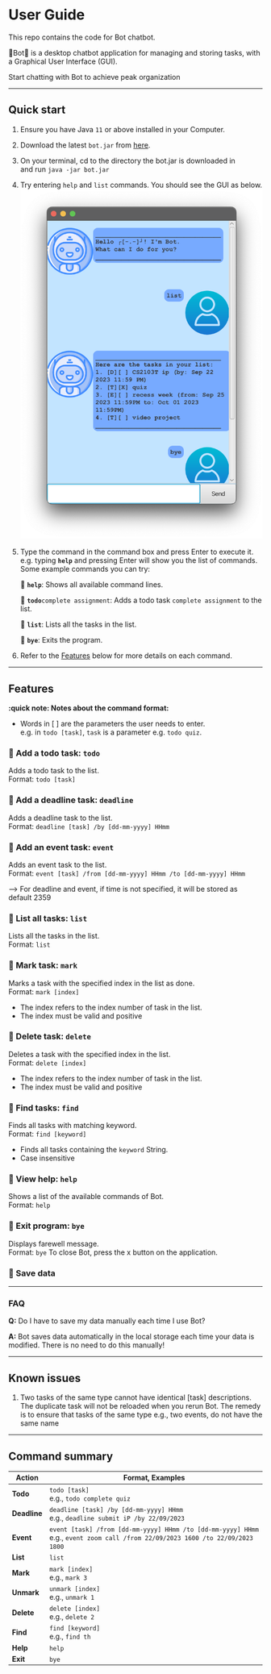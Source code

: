 <!-- @@author {neyapraveen}-reused -->
<!-- Adapted from {hsiaotingluv} -->
# User Guide

This repo contains the code for Bot chatbot.

🤖Bot🤖 is a desktop chatbot application for managing and storing tasks,
with a Graphical User Interface (GUI).

Start chatting with Bot to achieve peak organization

--------------------------------------------------------------------------------------------------------------------

## Quick start

1. Ensure you have Java `11` or above installed in your Computer.

2. Download the latest `bot.jar` from [here](https://github.com/neyapraveen/ip/releases/latest).

3. On your terminal, cd to the directory the bot.jar is downloaded in <br>
   and run `java -jar bot.jar`

4. Try entering `help` and `list` commands. You should see the GUI as below.
   ![Image of ](Ui.png)

6. Type the command in the command box and press Enter to execute it.
   e.g. typing **`help`** and pressing Enter will show you the list of commands.<br>
   Some example commands you can try:

   🤖 **`help`**: Shows all available command lines.<br>

   🤖 **`todo`**`complete assignment`: Adds a todo task `complete assignment` to the list.<br>

   🤖 **`list`**: Lists all the tasks in the list.<br>

   🤖 **`bye`**: Exits the program.<br>

7. Refer to the [Features](#features) below for more details on each command.

--------------------------------------------------------------------------------------------------------------------

## Features
<div markdown="block" class="alert alert-info">

**:quick note: Notes about the command format:**<br>

* Words in [ ] are the parameters the user needs to enter. <br>
  e.g. in `todo [task]`, `task` is a parameter e.g. `todo quiz`.

</div>

### 🤖 Add a todo task: `todo`

Adds a todo task to the list.<br>
Format: `todo [task]`

### 🤖 Add a deadline task: `deadline`

Adds a deadline task to the list.<br>
Format: `deadline [task] /by [dd-mm-yyyy] HHmm`

### 🤖 Add an event task: `event`

Adds an event task to the list.<br>
Format: `event [task] /from [dd-mm-yyyy] HHmm /to [dd-mm-yyyy] HHmm`

--> For deadline and event, if time is not specified, 
it will be stored as default 2359

### 🤖 List all tasks: `list`

Lists all the tasks in the list.<br>
Format: `list`

### 🤖 Mark task: `mark`

Marks a task with the specified index in the list as done.<br>
Format: `mark [index]` 

* The index refers to the index number of task in the list.
* The index must be valid and positive

### 🤖 Delete task: `delete`

Deletes a task with the specified index in the list.<br>
Format: `delete [index]`

* The index refers to the index number of task in the list.
* The index must be valid and positive

### 🤖 Find tasks: `find`

Finds all tasks with matching keyword.<br>
Format: `find [keyword]`

* Finds all tasks containing the `keyword` String.
* Case insensitive

### 🤖 View help: `help`

Shows a list of the available commands of Bot.<br>
Format: `help`

### 🤖 Exit program: `bye`

Displays farewell message.<br>
Format: `bye`
To close Bot, press the x button on the application.

### 🤖 Save data

--------------------------------------------------------------------------------------------------------------------
### FAQ

**Q:** Do I have to save my data manually each time I use Bot? <br>

**A:** Bot saves data automatically in the local storage each time your
data is modified. There is no need to do this manually!

--------------------------------------------------------------------------------------------------------------------
## Known issues
1. Two tasks of the same type cannot have identical [task] descriptions. 
The duplicate task will not be reloaded when you rerun Bot. The remedy
is to ensure that tasks of the same type e.g., two events, do not have
the same name

--------------------------------------------------------------------------------------------------------------------

## Command summary

Action | Format, Examples
--------|------------------
**Todo** | `todo [task]` <br> e.g., `todo complete quiz`
**Deadline** | `deadline [task] /by [dd-mm-yyyy] HHmm` <br> e.g., `deadline submit iP /by 22/09/2023`
**Event** | `event [task] /from [dd-mm-yyyy] HHmm /to [dd-mm-yyyy] HHmm` <br> e.g., `event zoom call /from 22/09/2023 1600 /to 22/09/2023 1800`
**List** | `list`
**Mark** | `mark [index]`<br> e.g., `mark 3`
**Unmark** | `unmark [index]`<br> e.g., `unmark 1`
**Delete** | `delete [index]`<br> e.g., `delete 2`
**Find** | `find [keyword]`<br> e.g., `find th`
**Help** | `help`
**Exit** | `bye`
